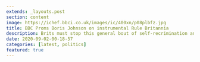```yaml
---
extends: _layouts.post
section: content
image: https://ichef.bbci.co.uk/images/ic/400xn/p08plbfz.jpg 
title: BBC Proms Boris Johnson on instrumental Rule Britannia 
description: Brits must stop this general bout of self-recrimination and wetness” says Boris Johnson, about BBC plans to makes changes to the Proms. 
date: 2020-09-02-00-18-57 
categories: [latest, politics] 
featured: true 
--- 
```


